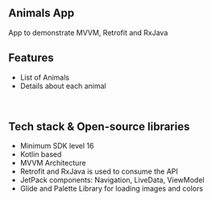 ## Animals App
App to demonstrate MVVM, Retrofit and RxJava
</br>

## Features
- List of Animals
- Details about each animal
</br>

## Tech stack & Open-source libraries
- Minimum SDK level 16
- Kotlin based
- MVVM Architecture
- Retrofit and RxJava is used to consume the API
- JetPack components: Navigation, LiveData, ViewModel
- Glide and Palette Library for loading images and colors
</br>
